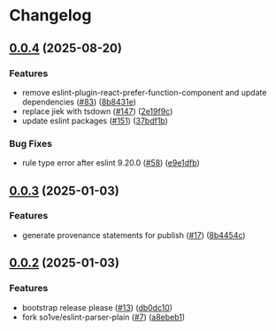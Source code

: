 # Changelog

## [0.0.4](https://github.com/BiscuitTin/eslint-config/compare/eslint-parser-plain-v0.0.3...eslint-parser-plain-v0.0.4) (2025-08-20)


### Features

* remove eslint-plugin-react-prefer-function-component and update dependencies ([#83](https://github.com/BiscuitTin/eslint-config/issues/83)) ([8b8431e](https://github.com/BiscuitTin/eslint-config/commit/8b8431eb4cfabec2067ec1f0eca6dad3e3e2a371))
* replace jiek with tsdown ([#147](https://github.com/BiscuitTin/eslint-config/issues/147)) ([2e19f9c](https://github.com/BiscuitTin/eslint-config/commit/2e19f9c5712c7c3ef19a9d319156c07ff6657050))
* update eslint packages ([#151](https://github.com/BiscuitTin/eslint-config/issues/151)) ([37bdf1b](https://github.com/BiscuitTin/eslint-config/commit/37bdf1bda21e2b31906a579ff59d32bc947b9102))


### Bug Fixes

* rule type error after eslint 9.20.0 ([#58](https://github.com/BiscuitTin/eslint-config/issues/58)) ([e9e1dfb](https://github.com/BiscuitTin/eslint-config/commit/e9e1dfb08e44240b4817cee98d29bea6957a4406))

## [0.0.3](https://github.com/BiscuitTin/eslint-config/compare/eslint-parser-plain-v0.0.2...eslint-parser-plain-v0.0.3) (2025-01-03)


### Features

* generate provenance statements for publish ([#17](https://github.com/BiscuitTin/eslint-config/issues/17)) ([8b4454c](https://github.com/BiscuitTin/eslint-config/commit/8b4454c1e3cc453b080d1a855a384dc5557e3268))

## [0.0.2](https://github.com/BiscuitTin/eslint-config/compare/eslint-parser-plain-v0.0.1...eslint-parser-plain-v0.0.2) (2025-01-03)


### Features

* bootstrap release please ([#13](https://github.com/BiscuitTin/eslint-config/issues/13)) ([db0dc10](https://github.com/BiscuitTin/eslint-config/commit/db0dc109cf86e8215c1a39ee3a2ee493dceda3ea))
* fork so1ve/eslint-parser-plain ([#7](https://github.com/BiscuitTin/eslint-config/issues/7)) ([a8ebeb1](https://github.com/BiscuitTin/eslint-config/commit/a8ebeb17299ae598d10ced4a606312024f964b10))
